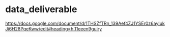 # data_deliverable
https://docs.google.com/document/d/1THSZfTRn_139Aef4ZJ1YSEr0z6ayIukJi6H28PqeKww/edit#heading=h.11eeen9guiry
